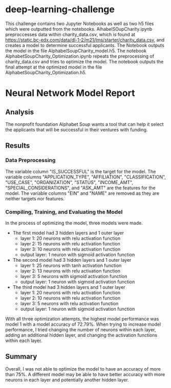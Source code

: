 # deep-learning-challenge
This challenge contains two Jupyter Notebooks as well as two h5 files which were outputted from the notebooks. AlhabelSOupCharity.ipynb preproccesses data within charity_data.csv, which is found at https://static.bc-edx.com/data/dl-1-2/m21/lms/starter/charity_data.csv, and creates a model to determine successful applicants. The Notebook outputs the model in the file AlphabelSoupCharity_model.h5. The notebook AlphabetSoupCharity_Optimization.ipynb repeats the preprocessing of charity_data.csv and tries to optimize the model. The notebook outputs the final attempt at the optimized model in the file AlphabetSoupCharity_Optimization.h5.
# Neural Network Model Report
## Analysis
The nonprofit foundation Alphabet Soup wants a tool that can help it select the applicants that will be successful in their ventures with funding. 

## Results 
### Data Preprocessing
The variable column "IS_SUCCESSFUL" is the target for the model. The variable columns "APPLICATION_TYPE", "AFFILIATION", "CLASSIFICATION", "USE_CASE", "ORGANIZATION", "STATUS", "INCOME_AMT", "SPECIAL_CONSIDERATIONS", and "ASK_AMT" are the features for the model. The variable columns "EIN" and "NAME" are removed as they are neither targets nor features.

### Compiling, Training, and Evaluating the Model
In the process of optimizing the model, three models were made. 
- The first model had 3 hidden layers and 1 outer layer
    - layer 1: 20 neurons with relu activation function
    - layer 2: 15 neurons with relu activation function
    - layer 3: 10 neurons with relu activation function
    - output layer: 1 neuron with sigmoid activation function
- The second model had 3 hidden layers and 1 outer layer
    - layer 1: 25 neurons with tanh activation function
    - layer 2: 13 neurons with relu activation function
    - layer 3: 5 neurons with sigmoid activation function
    - output layer: 1 neuron with sigmoid activation function
- The third model had 3 hidden layers and 1 outer layer
    - layer 1: 20 neurons with relu activation function
    - layer 2: 10 neurons with relu activation function
    - layer 3: 5 neurons with relu activation function
    - output layer: 1 neuron with sigmoid activation function

With all three optimization attempts, the highest model performance was model 1 with a model accuracy of 72.79%. When trying to increase model performance, I tried changing the number of neurons within each layer, adding an additional hidden layer, and changing the activation functions within each layer.

## Summary
Overall, I was not able to optimize the model to have an accuracy of more than 75%. A different model may be able to have better accuracy with more neurons in each layer and potentially another hidden layer.

